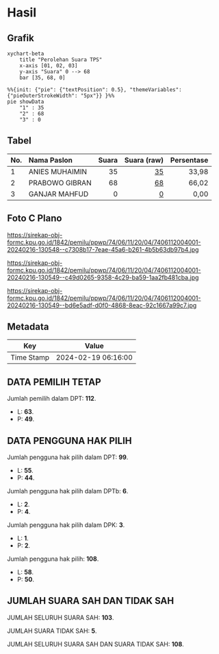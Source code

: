 # Hasil

## Grafik

```mermaid
xychart-beta
    title "Perolehan Suara TPS"
    x-axis [01, 02, 03]
    y-axis "Suara" 0 --> 68
    bar [35, 68, 0]
```

```mermaid
%%{init: {"pie": {"textPosition": 0.5}, "themeVariables": {"pieOuterStrokeWidth": "5px"}} }%%
pie showData
    "1" : 35
    "2" : 68
    "3" : 0
```

## Tabel

| No. | Nama Paslon    | Suara | Suara (raw) | Persentase |
|:--- |:-------------- | -----:| -----------:| ----------:|
| 1   | ANIES MUHAIMIN | 35    | [35][p-1]   | 33,98      |
| 2   | PRABOWO GIBRAN | 68    | [68][p-2]   | 66,02      |
| 3   | GANJAR MAHFUD  | 0     | [0][p-3]    | 0,00       |


[p-1]: https://github.com/gigit-pemilu/pemilu-2024-74-sulawesi-tenggara/blob/main/pilpres/hitung-suara/sub/74-sulawesi-tenggara/sub/06-bombana/sub/11-poleang-selatan/sub/2004-akacipong/sub/001-tps/sub/paslon-1.txt
[p-2]: https://github.com/gigit-pemilu/pemilu-2024-74-sulawesi-tenggara/blob/main/pilpres/hitung-suara/sub/74-sulawesi-tenggara/sub/06-bombana/sub/11-poleang-selatan/sub/2004-akacipong/sub/001-tps/sub/paslon-2.txt
[p-3]: https://github.com/gigit-pemilu/pemilu-2024-74-sulawesi-tenggara/blob/main/pilpres/hitung-suara/sub/74-sulawesi-tenggara/sub/06-bombana/sub/11-poleang-selatan/sub/2004-akacipong/sub/001-tps/sub/paslon-3.txt

## Foto C Plano

https://sirekap-obj-formc.kpu.go.id/1842/pemilu/ppwp/74/06/11/20/04/7406112004001-20240216-130548--c7308b17-7eae-45a6-b261-4b5b63db97b4.jpg

https://sirekap-obj-formc.kpu.go.id/1842/pemilu/ppwp/74/06/11/20/04/7406112004001-20240216-130549--c49d0265-9358-4c29-ba59-1aa2fb481cba.jpg

https://sirekap-obj-formc.kpu.go.id/1842/pemilu/ppwp/74/06/11/20/04/7406112004001-20240216-130549--bd6e5adf-d0f0-4868-8eac-92c1667a99c7.jpg


## Metadata

| Key        | Value               |
| ---------- | ------------------- |
| Time Stamp | 2024-02-19 06:16:00 |


## DATA PEMILIH TETAP

Jumlah pemilih dalam DPT: **112**.
 * L: **63**.
 * P: **49**.

## DATA PENGGUNA HAK PILIH

Jumlah pengguna hak pilih dalam DPT: **99**.
 * L: **55**.
 * P: **44**.

Jumlah pengguna hak pilih dalam DPTb: **6**.
 * L: **2**.
 * P: **4**.

Jumlah pengguna hak pilih dalam DPK: **3**.
 * L: **1**.
 * P: **2**.

Jumlah pengguna hak pilih: **108**.
 * L: **58**.
 * P: **50**.

## JUMLAH SUARA SAH DAN TIDAK SAH

JUMLAH SELURUH SUARA SAH: **103**.

JUMLAH SUARA TIDAK SAH: **5**.

JUMLAH SELURUH SUARA SAH DAN SUARA TIDAK SAH: **108**.


